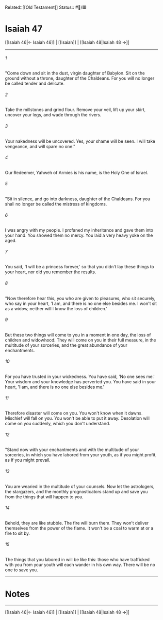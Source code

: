 Related::[[Old Testament]]
Status:: #📖/🟥
# Isaiah 47

[[Isaiah 46|← Isaiah 46]] | [[Isaiah]] | [[Isaiah 48|Isaiah 48 →]]
***



###### 1 
"Come down and sit in the dust, virgin daughter of Babylon. Sit on the ground without a throne, daughter of the Chaldeans. For you will no longer be called tender and delicate. 

###### 2 
Take the millstones and grind flour. Remove your veil, lift up your skirt, uncover your legs, and wade through the rivers. 

###### 3 
Your nakedness will be uncovered. Yes, your shame will be seen. I will take vengeance, and will spare no one." 

###### 4 
Our Redeemer, Yahweh of Armies is his name, is the Holy One of Israel. 

###### 5 
"Sit in silence, and go into darkness, daughter of the Chaldeans. For you shall no longer be called the mistress of kingdoms. 

###### 6 
I was angry with my people. I profaned my inheritance and gave them into your hand. You showed them no mercy. You laid a very heavy yoke on the aged. 

###### 7 
You said, 'I will be a princess forever,' so that you didn't lay these things to your heart, nor did you remember the results. 

###### 8 
"Now therefore hear this, you who are given to pleasures, who sit securely, who say in your heart, 'I am, and there is no one else besides me. I won't sit as a widow, neither will I know the loss of children.' 

###### 9 
But these two things will come to you in a moment in one day, the loss of children and widowhood. They will come on you in their full measure, in the multitude of your sorceries, and the great abundance of your enchantments. 

###### 10 
For you have trusted in your wickedness. You have said, 'No one sees me.' Your wisdom and your knowledge has perverted you. You have said in your heart, 'I am, and there is no one else besides me.' 

###### 11 
Therefore disaster will come on you. You won't know when it dawns. Mischief will fall on you. You won't be able to put it away. Desolation will come on you suddenly, which you don't understand. 

###### 12 
"Stand now with your enchantments and with the multitude of your sorceries, in which you have labored from your youth, as if you might profit, as if you might prevail. 

###### 13 
You are wearied in the multitude of your counsels. Now let the astrologers, the stargazers, and the monthly prognosticators stand up and save you from the things that will happen to you. 

###### 14 
Behold, they are like stubble. The fire will burn them. They won't deliver themselves from the power of the flame. It won't be a coal to warm at or a fire to sit by. 

###### 15 
The things that you labored in will be like this: those who have trafficked with you from your youth will each wander in his own way. There will be no one to save you.

---
# Notes


***
[[Isaiah 46|← Isaiah 46]] | [[Isaiah]] | [[Isaiah 48|Isaiah 48 →]]
